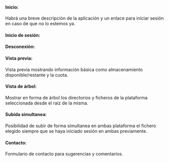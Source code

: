 
#### **Inicio**:
Habrá una breve descripción de la aplicación y un enlace para iniciar sesión en caso de que no lo estemos ya.


#### **Inicio de sesión**: 



#### **Desconexión**: 



#### **Vista previa**:
Vista previa mostrando información básica como almacenamiento disponible/restante y la cuota.


#### **Vista de árbol**: 
Mostrar en forma de árbol los directorios y ficheros de la plataforma seleccionada desde el raíz de la misma.


#### **Subida simultanea**: 
Posibilidad de subir de forma simultanea en ambas plataforma el fichero elegido siempre que se haya iniciado sesión en ambas previamente.


#### **Contacto**: 
Formulario de contacto para sugerencias y comentarios.
